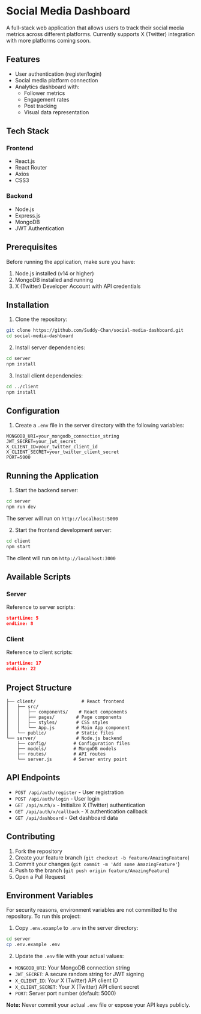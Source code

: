 # Social Media Dashboard

A full-stack web application that allows users to track their social media metrics across different platforms. Currently supports X (Twitter) integration with more platforms coming soon.

## Features

- User authentication (register/login)
- Social media platform connection
- Analytics dashboard with:
  - Follower metrics
  - Engagement rates
  - Post tracking
  - Visual data representation

## Tech Stack

### Frontend
- React.js
- React Router
- Axios
- CSS3

### Backend
- Node.js
- Express.js
- MongoDB
- JWT Authentication

## Prerequisites

Before running the application, make sure you have:

1. Node.js installed (v14 or higher)
2. MongoDB installed and running
3. X (Twitter) Developer Account with API credentials

## Installation

1. Clone the repository:
```bash
git clone https://github.com/Suddy-Chan/social-media-dashboard.git
cd social-media-dashboard
```

2. Install server dependencies:
```bash
cd server
npm install
```

3. Install client dependencies:
```bash
cd ../client
npm install
```

## Configuration

1. Create a `.env` file in the server directory with the following variables:
```env
MONGODB_URI=your_mongodb_connection_string
JWT_SECRET=your_jwt_secret
X_CLIENT_ID=your_twitter_client_id
X_CLIENT_SECRET=your_twitter_client_secret
PORT=5000
```

## Running the Application

1. Start the backend server:
```bash
cd server
npm run dev
```
The server will run on `http://localhost:5000`

2. Start the frontend development server:
```bash
cd client
npm start
```
The client will run on `http://localhost:3000`

## Available Scripts

### Server

Reference to server scripts:
```json:server/package.json
startLine: 5
endLine: 8
```

### Client

Reference to client scripts:
```json:client/package.json
startLine: 17
endLine: 22
```

## Project Structure

```
├── client/                 # React frontend
│   ├── src/
│   │   ├── components/    # React components
│   │   ├── pages/        # Page components
│   │   ├── styles/       # CSS styles
│   │   └── App.js        # Main App component
│   └── public/           # Static files
└── server/               # Node.js backend
    ├── config/          # Configuration files
    ├── models/          # MongoDB models
    ├── routes/          # API routes
    └── server.js        # Server entry point
```

## API Endpoints

- `POST /api/auth/register` - User registration
- `POST /api/auth/login` - User login
- `GET /api/auth/x` - Initialize X (Twitter) authentication
- `GET /api/auth/x/callback` - X authentication callback
- `GET /api/dashboard` - Get dashboard data

## Contributing

1. Fork the repository
2. Create your feature branch (`git checkout -b feature/AmazingFeature`)
3. Commit your changes (`git commit -m 'Add some AmazingFeature'`)
4. Push to the branch (`git push origin feature/AmazingFeature`)
5. Open a Pull Request

## Environment Variables

For security reasons, environment variables are not committed to the repository. To run this project:

1. Copy `.env.example` to `.env` in the server directory:
```bash
cd server
cp .env.example .env
```

2. Update the `.env` file with your actual values:
- `MONGODB_URI`: Your MongoDB connection string
- `JWT_SECRET`: A secure random string for JWT signing
- `X_CLIENT_ID`: Your X (Twitter) API client ID
- `X_CLIENT_SECRET`: Your X (Twitter) API client secret
- `PORT`: Server port number (default: 5000)

**Note:** Never commit your actual `.env` file or expose your API keys publicly.
